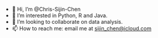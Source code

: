 - 👋 Hi, I’m @Chris-Sijin-Chen
- 👀 I’m interested in Python, R and Java.
- 💞️ I’m looking to collaborate on data analysis.
- 📫 How to reach me: email me at sijin_chen@icloud.com

<!---
Chris-Sijin-Chen/Chris-Sijin-Chen is a ✨ special ✨ repository because its `README.md` (this file) appears on your GitHub profile.
You can click the Preview link to take a look at your changes.
--->
